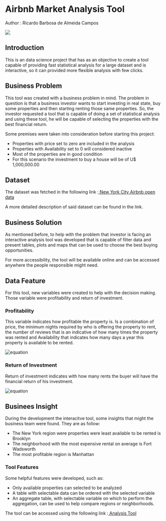
# Airbnb Market Analysis Tool
<p> Author : Ricardo Barbosa de Almeida Campos </p>

<img src  = "https://www.pieuvre.ca/wp-content/uploads/2019/06/Airbnb.jpg">

## Introduction
<p>This is an data science project that has as an objective to create a tool capable of providing fast statistical analysis for a large dataset and is interactive, so it can provided more flexible analysis with few clicks. </p>

## Business Problem
<p>This tool was created with a business problem in mind. The problem in question is that a business investor wants to start investing in real state, buy some properties and then starting renting those same properties. So, the investor requested a tool that is capable of doing a set of statistical analysis and using these tool, he will be capable of selecting the properties with the best financial return.</p>
<p>Some premises were taken into consideration before starting this project:
  <ul>
    <li> Properties with price set to zero are included in the analysis</li>
    <li> Properties with Availability set to 0 will considered inactive</li>
    <li> Most of the properties are in good condition</li>
    <li> For this scenario the investment to buy a house will be of U$ 1,000,000.00</li>
  </ul></p>

## Dataset
<p>The dataset was fetched in the following link :<a href = "https://www.kaggle.com/datasets/dgomonov/new-york-city-airbnb-open-data"> New York City Airbnb open data</a></p>
<p>A more detailed description of said dataset can be found in the link.</p>

## Business Solution
<p>As mentioned before, to help with the problem that investor is facing an interactive analysis tool was developed that is capable of filter data and present tables, plots and maps that can be used to choose the best buying opportunities.</p><p>For more accessibility, the tool will be available online and can be accessed anywhere the people responsible might need.</p>

## Data Feature

<p>For this tool, new variables were created to help with the decision making. Those variable were profitability and return of investment.
</p>

### Profitability

<p> This variable indicates how profitable the property is. Is a combination of price, the minimum nights required by who is offering the property to rent, the number of reviews that is an indicative of how many times the property was rented and Availability that indicates how many days a year this property is available to be rented.    
</p

![equation](http://www.sciweavers.org/download/Tex2Img_1658432952.jpg)

### Return of Investment

Return of investment indicates with how many rents the buyer will have the financial return of his investment.

![equation](http://www.sciweavers.org/download/Tex2Img_1658433225.jpg)


## Businees Insight
<p>During the development the interacitve tool, some insights that might the business team were found. They are as follow:
  <ul>
    <li> The New York region were properties were least available to be rented is Brooklyn</li>
    <li> The neighborhood with the most expensive rental on average is Fort Wadsworth </li>
    <li>The most profitable region is Manhattan</li>
  </ul></p>


   ### Tool Features
  <p> Some helpful features were developed, such as:
  <ul>
    <li> Only available properties can selected to be analyzed</li>
    <li> A table with selectable data can be ordered with the selected variable </li>
    <li> An aggregate table, with selectable variable on which to perform the aggregation, can be used to help compare regions or neighborhoods.</li>
  </ul>  
  </p>

  <p>The tool can be accessed using the following link :<a href = "https://airbnb-analytics.herokuapp.com/"> Analysis Tool</a></p>

